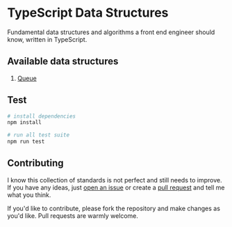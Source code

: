 # TypeScript Data Structures

Fundamental data structures and algorithms a front end engineer should know, written in TypeScript.

## Available data structures

1. [Queue][queue]

## Test

```bash
# install dependencies
npm install

# run all test suite
npm run test
```

## Contributing

I know this collection of standards is not perfect and still needs to improve. If you have any ideas, just [open an issue][issues] or create a [pull request][pullreq] and tell me what you think.

If you'd like to contribute, please fork the repository and make changes as you'd like. Pull requests are warmly welcome.

[queue]: https://github.com/trungk18/typescript-data-structures/tree/master/data-structures/queue
[issues]: https://github.com/trungk18/typescript-data-structures/issues/new
[pullreq]: https://github.com/trungk18/typescript-data-structures/compare